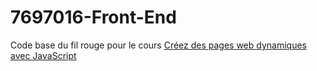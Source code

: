 # 7697016-Front-End

Code base du fil rouge pour le cours [Créez des pages web dynamiques avec JavaScript](https://openclassrooms.com/fr/courses/7697016-creez-des-pages-web-dynamiques-avec-javascript)
